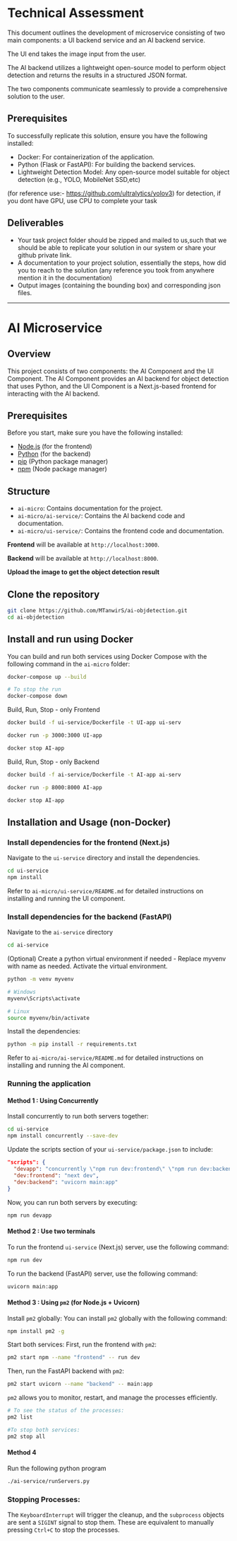 # Technical Assessment

This document outlines the development of microservice consisting of two main components: a UI backend service and an AI backend service.

The UI end takes the image input from the user.

The AI backend utilizes a lightweight open-source model to perform object detection and returns the results in a structured JSON format. 

The two components communicate seamlessly to provide a comprehensive solution to the user.

## Prerequisites
To successfully replicate this solution, ensure you have the following installed:
- Docker: For containerization of the application.
- Python (Flask or FastAPI): For building the backend services.
- Lightweight Detection Model: Any open-source model suitable for object detection (e.g., YOLO, MobileNet SSD,etc)

(for reference use:- https://github.com/ultralytics/yolov3) for detection, if you dont have GPU, use CPU to complete your task
## Deliverables
- Your task project folder should be zipped and mailed to us,such that we should be able to replicate your solution in our system or share your github private link.
- A documentation to your project solution, essentially the steps, how did you to reach to the solution (any reference you took from anywhere mention it in the documentation)
- Output images (containing the bounding box) and corresponding json files.

---

# AI Microservice

## Overview
This project consists of two components: the AI Component and the UI Component. The AI Component provides an AI backend for object detection that uses Python, and the UI Component is a Next.js-based frontend for interacting with the AI backend.

## Prerequisites

Before you start, make sure you have the following installed:
- [Node.js](https://nodejs.org/) (for the frontend)
- [Python](https://www.python.org/downloads/) (for the backend)
- [pip](https://pip.pypa.io/en/stable/) (Python package manager)
- [npm](https://www.npmjs.com/) (Node package manager)

## Structure
- `ai-micro`: Contains documentation for the project.
- `ai-micro/ai-service/`: Contains the AI backend code and documentation.
- `ai-micro/ui-service/`: Contains the frontend code and documentation.

 **Frontend** will be available at `http://localhost:3000`.

**Backend** will be available at `http://localhost:8000`.

**Upload the image to get the object detection result**

## Clone the repository
```bash
git clone https://github.com/MTanwirS/ai-objdetection.git
cd ai-objdetection
```

## Install and run using Docker

You can build and run both services using Docker Compose with the following command in the `ai-micro` folder:

   ```bash
   docker-compose up --build

   # To stop the run
   docker-compose down
   ```
Build, Run, Stop - only Frontend 
```bash
docker build -f ui-service/Dockerfile -t UI-app ui-serv

docker run -p 3000:3000 UI-app

docker stop AI-app
```

Build, Run, Stop - only Backend
```bash
docker build -f ai-service/Dockerfile -t AI-app ai-serv

docker run -p 8000:8000 AI-app

docker stop AI-app
```

## Installation and Usage (non-Docker)

### Install dependencies for the frontend (Next.js)


Navigate to the `ui-service` directory and install the dependencies.

```bash
cd ui-service
npm install
```
Refer to `ai-micro/ui-service/README.md` for detailed instructions on installing and running the UI component.

### Install dependencies for the backend (FastAPI)
Navigate to the `ai-service` directory

```bash
cd ai-service
```
(Optional) Create a python virtual environment if needed - Replace myvenv with name as needed. Activate the virtual environment.
```bash
python -m venv myvenv

# Windows
myvenv\Scripts\activate

# Linux
source myvenv/bin/activate
```

Install the dependencies:
```bash
python -m pip install -r requirements.txt
```

Refer to `ai-micro/ai-service/README.md` for detailed instructions on installing and running the AI component.

### Running the application

#### Method 1 : Using Concurrently

Install concurrently to run both servers together:

```bash
cd ui-service
npm install concurrently --save-dev
```
Update the scripts section of your `ui-service/package.json` to include:

```json
"scripts": {
  "devapp": "concurrently \"npm run dev:frontend\" \"npm run dev:backend\"",
  "dev:frontend": "next dev",
  "dev:backend": "uvicorn main:app"
}
```
Now, you can run both servers by executing:

```bash
npm run devapp
```

#### Method 2 : Use two terminals

To run the frontend `ui-service` (Next.js) server, use the following command:

```bash
npm run dev
```

To run the backend (FastAPI) server, use the following command:

```bash
uvicorn main:app
```

#### Method 3 : Using `pm2` (for Node.js + Uvicorn)

Install `pm2` globally:
You can install `pm2` globally with the following command:

```bash
npm install pm2 -g
```

Start both services:
First, run the frontend with `pm2`:

```bash
pm2 start npm --name "frontend" -- run dev
```

Then, run the FastAPI backend with `pm2`:

```bash
pm2 start uvicorn --name "backend" -- main:app
```

`pm2` allows you to monitor, restart, and manage the processes efficiently.

```bash
# To see the status of the processes:
pm2 list

#To stop both services:
pm2 stop all
```
#### Method 4 
Run the following python program
```bash
./ai-service/runServers.py
```

### Stopping Processes:
The `KeyboardInterrupt` will trigger the cleanup, and the `subprocess` objects are sent a `SIGINT` signal to stop them. These are equivalent to manually pressing `Ctrl+C` to stop the processes.



